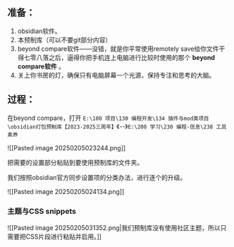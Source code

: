 ## 准备：

1. obsidian软件。
2. 本预制库（可以不要git部分内容）
3. beyond compare软件——没错，就是你平常使用remotely save给你文件干得七零八落之后，逼得你把手机连上电脑进行比较时使用的那个 **beyond compare软件** 。
4. 关上你书房的灯，确保只有电脑屏幕一个光源，保持专注和思考的大脑。

## 过程： 

在beyond compare，打开 `E:\100 项目\130 编程开发\134 插件与mod类项目\obsidian打包预制库【2023-2025三周年】`《--》`E:\200 学习\230 编程-信息\238 工具素养`


![[Pasted image 20250205023244.png]]

把需要的设置部分粘贴到要使用预制库的文件夹。

我们按照obsidian官方同步设置项的分类办法，进行逐个的升级。

![[Pasted image 20250205024134.png]]

### 主题与CSS snippets

![[Pasted image 20250205031352.png|我们预制库没有使用社区主题，所以只需要把CSS片段进行粘贴并启用。]]
